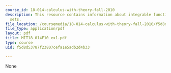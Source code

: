 ```yaml
---
course_id: 18-014-calculus-with-theory-fall-2010
description: This resource contains information about integrable function and inductive
  sets.
file_location: /coursemedia/18-014-calculus-with-theory-fall-2010/f5d8d53787f23807cefa1e5adb2d4b33_MIT18_014F10_ex1.pdf
file_type: application/pdf
layout: pdf
title: MIT18_014F10_ex1.pdf
type: course
uid: f5d8d53787f23807cefa1e5adb2d4b33

---
```

None